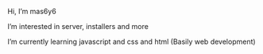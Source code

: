 Hi, I’m mas6y6
 
I’m interested in server, installers and more

I’m currently learning javascript and css and html (Basily web development)
